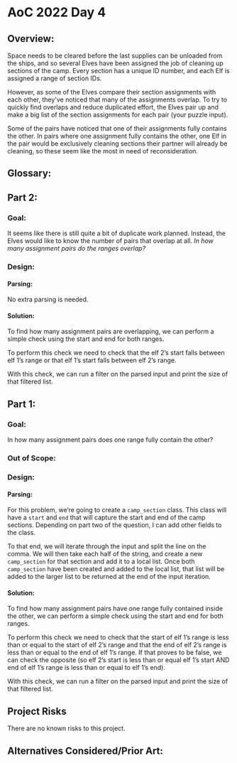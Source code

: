 # AoC 2022 Day 4
## Overview:
Space needs to be cleared before the last supplies can be unloaded from the ships, and so several Elves have been 
assigned the job of cleaning up sections of the camp. Every section has a unique ID number, and each Elf is assigned a 
range of section IDs.

However, as some of the Elves compare their section assignments with each other, they've noticed that many of the 
assignments overlap. To try to quickly find overlaps and reduce duplicated effort, the Elves pair up and make a big 
list of the section assignments for each pair (your puzzle input).

Some of the pairs have noticed that one of their assignments fully contains the other.  In pairs where one assignment 
fully contains the other, one Elf in the pair would be exclusively cleaning sections their partner will already be 
cleaning, so these seem like the most in need of reconsideration.

## Glossary:

## Part 2:
### Goal:
It seems like there is still quite a bit of duplicate work planned. Instead, the Elves would like to know the number of 
pairs that overlap at all. *In how many assignment pairs do the ranges overlap?*

### Design:

#### Parsing:
No extra parsing is needed.

#### Solution:
To find how many assignment pairs are overlapping, we can perform a simple check using the start and end for both ranges. 

To perform this check we need to check that the elf 2’s start falls between elf 1’s range or that elf 1’s start falls 
between elf 2’s range. 

With this check, we can run a filter on the parsed input and print the size of that filtered list.


## Part 1:
### Goal:
In how many assignment pairs does one range fully contain the other?

### Out of Scope:

### Design:

#### Parsing:
For this problem, we’re going to create a `camp_section` class. This class will have a `start` and `end` that will 
capture the start and end of the camp sections. Depending on part two of the question, I can add other fields to the 
class.

To that end, we will iterate through the input and split the line on the comma. We will then take each half of the 
string, and create a new `camp_section` for that section and add it to a local list. Once both `camp_section` have been 
created and added to the local list, that list will be added to the larger list to be returned at the end of the input 
iteration.

#### Solution:
To find how many assignment pairs have one range fully contained inside the other, we can perform a simple check using 
the start and end for both ranges. 

To perform this check we need to check that the start of elf 1’s range is less than or equal to the start of elf 2’s 
range and that the end of elf 2’s range is less than or equal to the end of elf 1’s range. If that proves to be false, 
we can check the opposite (so elf 2’s start is less than or equal elf 1’s start AND end of elf 1’s range is less than 
or equal to elf 1’s end).   

With this check, we can run a filter on the parsed input and print the size of that filtered list.

## Project Risks
There are no known risks to this project. 

## Alternatives Considered/Prior Art:







